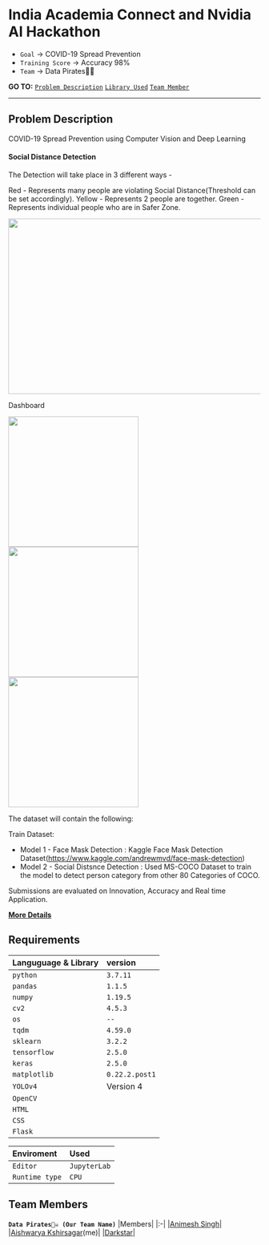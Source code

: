 # India Academia Connect and Nvidia AI Hackathon
* `Goal` → COVID-19 Spread Prevention
* `Training Score` → Accuracy 98%
* `Team` → Data Pirates🏴‍☠️

__GO TO:__  [`Problem Description`](#ProblemDescription) 
[`Library Used`](#Requirements) [`Team Member`](#Team-members)

---
## Problem Description
COVID-19 Spread Prevention using Computer Vision and Deep Learning

#### Social Distance Detection

The Detection will take place in 3 different ways - 

Red - Represents many people are violating Social Distance(Threshold can be set accordingly).
Yellow - Represents 2 people are together.
Green  - Represents individual people who are in Safer Zone.

<img src="https://user-images.githubusercontent.com/67967781/138292103-855aa610-5380-43a3-a65c-27c540ed485d.png" width="700" height ="350"> 

<!-- <img src="https://user-images.githubusercontent.com/67967781/138293539-a829234d-80ab-4634-92d4-cbf392405f9b.png" width="300" height ="500">
 -->
<!--  
 The Training Accuracy is as follows. The training of the Dataset was done on Tesla T100 GPU.
<img src="https://user-images.githubusercontent.com/67967781/138261722-d913bc80-23fb-4b26-96f4-3d921cce8e73.png" width="400" height ="400"> -->
 
 Dashboard 
 
 <img src="https://user-images.githubusercontent.com/67967781/138295712-d269c5d1-0fb1-4b6e-b3f0-80fdef1ca6ab.png" width="260" height ="260"><img src="https://user-images.githubusercontent.com/67967781/138295803-22f6aa87-9d7f-4483-b5b8-40ab29eaaef1.png" width="260" height ="260"><img src="https://user-images.githubusercontent.com/67967781/138295867-4d26fd85-81e6-49fa-bb50-91338b28f14b.png" width="260" height ="260">


The dataset will contain the following:

Train Dataset:
* Model 1 - Face Mask Detection : Kaggle Face Mask Detection Dataset(https://www.kaggle.com/andrewmvd/face-mask-detection) 
* Model 2 - Social Distsnce Detection : Used MS-COCO Dataset to train the model to detect person category from other 80 Categories of COCO.

Submissions are evaluated on Innovation, Accuracy and Real time Application.


[__More Details__](https://gpuhackathons.org/index.php/event/india-academia-connect-ai-hackathon)

## Requirements
| Languguage & Library | version|
| :-------- | :------- |
| `python` | `3.7.11` | 
| `pandas`     | `1.1.5`|
| `numpy`      | `1.19.5`|
| `cv2`      | `4.5.3`|
| `os`      | `--`|
| `tqdm`      | `4.59.0`|
| `sklearn`    | `3.2.2`|
| `tensorflow` | `2.5.0`|
| `keras`      | `2.5.0`|
| `matplotlib` | `0.22.2.post1`|
| `YOLOv4`  |Version 4|
|`OpenCV`|
|`HTML`|
|`CSS`|
|`Flask`|

| Enviroment | Used|
| :-------- | :------- |
| `Editor`  |`JupyterLab`| 
| `Runtime type` | `CPU`| |'GPU'|


## Team Members
__`Data Pirates🏴‍☠️ (Our Team Name)`__
|Members|
|:-|
|[Animesh Singh](https://github.com/animeshdebug7)|
|[Aishwarya Kshirsagar](https://github.com/AishwaryaKshirsagar)(me)| 
|[Darkstar](https://github.com/DarkstarDream)| 
